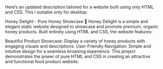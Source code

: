 
Here’s an updated description tailored for a website built using only HTML and CSS. This i suitable only for desktop:

Honey Delight - Pure Honey Showcase 🍯
Honey Delight is a simple and elegant static website designed to showcase and promote premium, organic honey products. Built entirely using HTML and CSS, the website features:

Beautiful Product Showcase: Display a variety of honey products with engaging visuals and descriptions.
User-Friendly Navigation: Simple and intuitive design for a seamless browsing experience.
This project demonstrates the power of pure HTML and CSS in creating an attractive and functional food product website.

